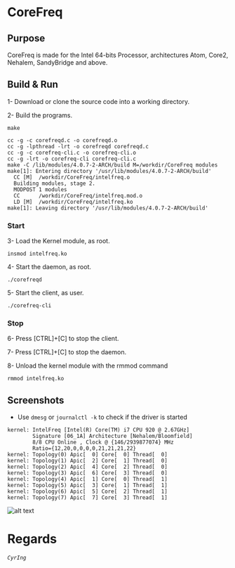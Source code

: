 # CoreFreq
## Purpose
CoreFreq is made for the Intel 64-bits Processor, architectures Atom, Core2, Nehalem, SandyBridge and above.

## Build & Run
 1- Download or clone the source code into a working directory.
 
 2- Build the programs.
```
make
```

```
cc -g -c corefreqd.c -o corefreqd.o
cc -g -lpthread -lrt -o corefreqd corefreqd.c
cc -g -c corefreq-cli.c -o corefreq-cli.o
cc -g -lrt -o corefreq-cli corefreq-cli.c
make -C /lib/modules/4.0.7-2-ARCH/build M=/workdir/CoreFreq modules
make[1]: Entering directory '/usr/lib/modules/4.0.7-2-ARCH/build'
  CC [M]  /workdir/CoreFreq/intelfreq.o
  Building modules, stage 2.
  MODPOST 1 modules
  CC      /workdir/CoreFreq/intelfreq.mod.o
  LD [M]  /workdir/CoreFreq/intelfreq.ko
make[1]: Leaving directory '/usr/lib/modules/4.0.7-2-ARCH/build'
```

### Start

 3- Load the Kernel module, as root.
```
insmod intelfreq.ko
```
 4- Start the daemon, as root.
```
./corefreqd
```
 5- Start the client, as user.
```
./corefreq-cli
```

### Stop

 6- Press [CTRL]+[C] to stop the client.

 7- Press [CTRL]+[C] to stop the daemon.

 8- Unload the kernel module with the rmmod command
```
rmmod intelfreq.ko
```

## Screenshots
 * Use ```dmesg``` or ```journalctl -k``` to check if the driver is started
```
kernel: IntelFreq [Intel(R) Core(TM) i7 CPU 920 @ 2.67GHz]
        Signature [06_1A] Architecture [Nehalem/Bloomfield]
        8/8 CPU Online , Clock @ {146/2939877074} MHz
        Ratio={12,20,0,0,0,0,21,21,21,22}
kernel: Topology(0) Apic[  0] Core[  0] Thread[  0]
kernel: Topology(1) Apic[  2] Core[  1] Thread[  0]
kernel: Topology(2) Apic[  4] Core[  2] Thread[  0]
kernel: Topology(3) Apic[  6] Core[  3] Thread[  0]
kernel: Topology(4) Apic[  1] Core[  0] Thread[  1]
kernel: Topology(5) Apic[  3] Core[  1] Thread[  1]
kernel: Topology(6) Apic[  5] Core[  2] Thread[  1]
kernel: Topology(7) Apic[  7] Core[  3] Thread[  1]
```

![alt text](http://blog.cyring.free.fr/images/CoreFreq.png "CoreFreq")

# Regards
_`CyrIng`_

